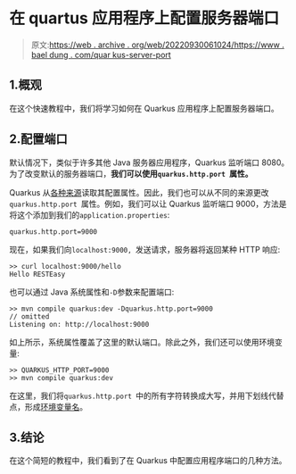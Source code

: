 # 在 quartus 应用程序上配置服务器端口

> 原文:[https://web . archive . org/web/20220930061024/https://www . bael dung . com/quar kus-server-port](https://web.archive.org/web/20220930061024/https://www.baeldung.com/quarkus-server-port)

## 1.概观

在这个快速教程中，我们将学习如何在 Quarkus 应用程序上配置服务器端口。

## 2.配置端口

默认情况下，类似于许多其他 Java 服务器应用程序，Quarkus 监听端口 8080。为了改变默认的服务器端口，**我们可以使用`quarkus.http.port `属性。**

Quarkus 从[各种来源](https://web.archive.org/web/20220523152627/https://quarkus.io/guides/config-reference#configuration-sources)读取其配置属性。因此，我们也可以从不同的来源更改`quarkus.http.port `属性。例如，我们可以让 Quarkus 监听端口 9000，方法是将这个添加到我们的`application.properties`:

```
quarkus.http.port=9000
```

现在，如果我们向`localhost:9000, `发送请求，服务器将返回某种 HTTP 响应:

```
>> curl localhost:9000/hello
Hello RESTEasy
```

也可以通过 Java 系统属性和`-D`参数来配置端口:

```
>> mvn compile quarkus:dev -Dquarkus.http.port=9000
// omitted
Listening on: http://localhost:9000
```

如上所示，系统属性覆盖了这里的默认端口。除此之外，我们还可以使用环境变量:

```
>> QUARKUS_HTTP_PORT=9000 
>> mvn compile quarkus:dev
```

在这里，我们将`quarkus.http.port `中的所有字符转换成大写，并用下划线代替点，形成[环境变量名](https://web.archive.org/web/20220523152627/https://github.com/eclipse/microprofile-config/blob/master/spec/src/main/asciidoc/configsources.asciidoc#default-configsources)。

## 3.结论

在这个简短的教程中，我们看到了在 Quarkus 中配置应用程序端口的几种方法。